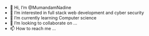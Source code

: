 - 👋 Hi, I’m @MumandamNadine
- 👀 I’m interested in full stack web development and cyber security
- 🌱 I’m currently learning Computer science
- 💞️ I’m looking to collaborate on ...
- 📫 How to reach me ...

<!---
MumandamNadine/MumandamNadine is a ✨ special ✨ repository because its `README.md` (this file) appears on your GitHub profile.
You can click the Preview link to take a look at your changes.
--->
